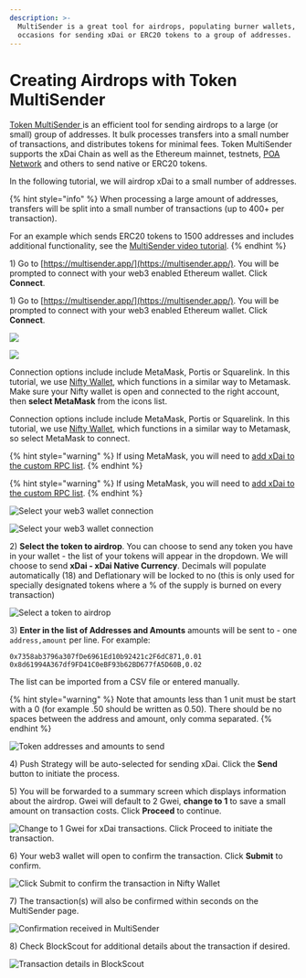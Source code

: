 ```yaml
---
description: >-
  MultiSender is a great tool for airdrops, populating burner wallets, and other
  occasions for sending xDai or ERC20 tokens to a group of addresses.
---
```


# Creating Airdrops with Token MultiSender

[Token MultiSender ](https://multisender.app/)is an efficient tool for sending airdrops to a large \(or small\) group of addresses. It bulk processes transfers into a small number of transactions, and distributes tokens for minimal fees.  Token MultiSender supports the xDai Chain as well as the Ethereum mainnet, testnets, [POA Network](https://poa.network) and others to send native or ERC20 tokens. 

In the following tutorial, we will airdrop xDai to a small number of addresses.

{% hint style="info" %}
When processing a large amount of addresses, transfers will be split into a small number of transactions \(up to 400+ per transaction\).   
  
For an example which sends ERC20 tokens to 1500 addresses and includes additional functionality, see the [MultiSender video tutorial](https://multisender.app/tutorial).
{% endhint %}

1\) Go to [https://multisender.app/](https://multisender.app/). You will be prompted to connect with your web3 enabled Ethereum wallet. Click **Connect**.

1\) Go to [https://multisender.app/](https://multisender.app/). You will be prompted to connect with your web3 enabled Ethereum wallet. Click **Connect**.

![](../../.gitbook/assets/connect1%20%281%29.png)

![](../../.gitbook/assets/connect1%20%281%29.png)

Connection options include include MetaMask, Portis or Squarelink. In this tutorial, we use [Nifty Wallet](../../for-users/wallets/nifty-wallet.md), which functions in a similar way to Metamask. Make sure your Nifty wallet is open and connected to the right account, then **select MetaMask** from the icons list.

Connection options include include MetaMask, Portis or Squarelink. In this tutorial, we use [Nifty Wallet](../../for-users/wallets/nifty-wallet.md), which functions in a similar way to Metamask, so select MetaMask to connect.

{% hint style="warning" %}
If using MetaMask, you will need to [add xDai to the custom RPC list](../../for-users/wallets/metamask/metamask-setup.md). 
{% endhint %}

{% hint style="warning" %}
If using MetaMask, you will need to [add xDai to the custom RPC list](../../for-users/wallets/metamask/metamask-setup.md). 
{% endhint %}

![Select your web3 wallet connection](../../.gitbook/assets/metamask1.png)

![Select your web3 wallet connection](../../.gitbook/assets/metamask1.png)

2\) **Select the token to airdrop**. You can choose to send any token you have in your wallet - the list of your tokens will appear in the dropdown.  We will choose to send **xDai - xDai Native Currency**.  Decimals will populate automatically \(18\) and Deflationary will be locked to no \(this is only used for specially designated tokens where a % of the supply is burned on every transaction\)



![Select a token to airdrop](../../.gitbook/assets/xdai1.png)

3\) **Enter in the list of Addresses and Amounts** amounts will be sent to - one `address,amount` per line. For example:

`0x7358ab3796a307fDe6961Ed10b92421c2F6dC871,0.01 0x8d61994A367df9FD41C0eBF93b62BD677fA5D60B,0.02`  
  
The list can be imported from a CSV file or entered manually. 

{% hint style="warning" %}
Note that amounts less than 1 unit must be start with a 0 \(for example .50 should be written as 0.50\). There should be no spaces between the address and amount, only comma separated.
{% endhint %}

![Token addresses and amounts to send](../../.gitbook/assets/token_list.png)

4\) Push Strategy will be auto-selected for sending xDai. Click the **Send** button to initiate the process.  

5\) You will be forwarded to a summary screen which displays information about the airdrop. Gwei will default to 2 Gwei, **change to 1** to save a small amount on transaction costs. Click **Proceed** to continue.

![Change to 1 Gwei for xDai transactions. Click Proceed to initiate the transaction.](../../.gitbook/assets/1gwei.png)

6\) Your web3 wallet will open to confirm the transaction. Click **Submit** to confirm.

![Click Submit to confirm the transaction in Nifty Wallet](../../.gitbook/assets/nifty_confirm.png)

7\) The transaction\(s\) will also be confirmed within seconds on the MultiSender page.

![Confirmation received in MultiSender](../../.gitbook/assets/trans_confirm.png)

8\) Check BlockScout for additional details about the transaction if desired.

![ Transaction details in BlockScout](../../.gitbook/assets/blcksct_confirmed.png)









